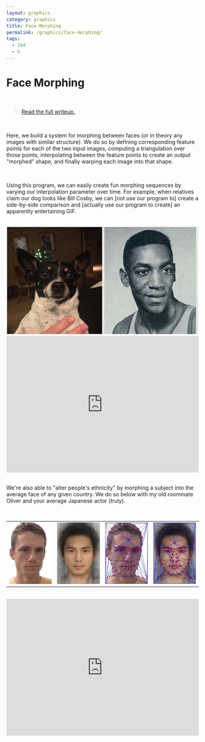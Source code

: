 ```yaml
---
layout: graphics
category: graphics
title: Face Morphing
permalink: /graphics/face-morphing/
tags:
  - 194
  - 5
---
```


# Face Morphing

<br />

> [Read the full writeup.](/graphics/1945)

<br />

Here, we build a system for morphing between faces (or in theory any images with similar structure). We do so by defining corresponding feature points for each of the two input images, computing a triangulation over those points, interpolating between the feature points to create an output "morphed" shape, and finally warping each image into that shape.

<br />

Using this program, we can easily create fun morphing sequences by varying our interpolation parameter over time. For example, when relatives claim our dog looks like Bill Cosby, we can [not use our program to] create a side-by-side comparison and [actually use our program to create] an apparently entertaining GIF.

<br />

<img src="/images/billcosby.jpg" data-action="zoom" />

<br />

<div style="position: relative; padding-bottom: 70.80%"><iframe src="https://gfycat.com/ifr/PoisedFlamboyantHellbender" frameborder="0" scrolling="no" width="100%" height="100%" style="position: absolute; top: 0; left: 0" allowfullscreen></iframe></div>
<!-- <img class="gfyitem" data-id="PoisedFlamboyantHellbender" /> -->

<br />

We're also able to "alter people's ethnicity" by morphing a subject into the average face of any given country. We do so below with my old roommate Oliver and your average Japanese actor (truly).

<br />

<table><tr>
    <td style="text-align: center" width="25%">
        <img src="/graphics/1945/images/oliver.jpg" data-action="zoom" />
    </td>
    <td style="text-align: center" width="25%">
        <img src="/graphics/1945/images/japaneseactor.jpg" data-action="zoom" />
    </td>
    <td style="text-align: center" width="25%">
        <img src="/images/olivertri.jpg" data-action="zoom" />
    </td>
    <td style="text-align: center" width="25%">
        <img src="/images/japaneseactortri.jpg" data-action="zoom" />
    </td>
</tr></table>

<br />

<div style="position: relative; padding-bottom: 70.80%"><iframe src="https://gfycat.com/ifr/PastelFriendlyIndianpalmsquirrel" frameborder="0" scrolling="no" width="100%" height="100%" style="position: absolute; top: 0; left: 0" allowfullscreen></iframe></div>
<!-- <table><tr>
    <td style="text-align: center" width="50%">
        <img src="/graphics/1945/images/japanese_oliver.jpg" data-action="zoom" />
    </td>
    <td style="text-align: center" width="50%">
        <img class="gfyitem" data-id="PastelFriendlyIndianpalmsquirrel" />
    </td>
</tr></table> -->

<!-- Extra scripts -->
<!-- <script type="text/javascript" src="https://assets.gfycat.com/gfycat.js"></script> -->
